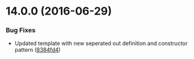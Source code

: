 <a name="14.0.0"></a>
# 14.0.0 (2016-06-29)


### Bug Fixes

* Updated template with new seperated out definition and constructor pattern ([8384fd4](https://aui-team-bot/https://bitbucket.org/atlassian/atlaskit-spike/commits/8384fd4))



